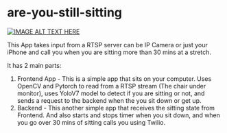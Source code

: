 # are-you-still-sitting

[![IMAGE ALT TEXT HERE](https://miro.medium.com/v2/resize:fit:300/format:webp/1*bGUzKYOJatNW1OwUlSSWNA.png)](https://www.youtube.com/shorts/K6z_U2oUr_Q)

This App takes input from a RTSP server can be IP Camera or just your iPhone and call you when you are sitting more than 30 mins at a stretch.

It has 2 main parts:
1. Frontend App - This is a simple app that sits on your computer. Uses OpenCV and Pytorch to read from a RTSP stream (The chair under monitor), uses YoloV7 model to detect if you are sitting or not, and sends a request to the backend when the you sit down or get up.
2. Backend - This another simple app that receives the sitting state from Frontend. And also starts and stops timer when you sit down, and when you go over 30 mins of sitting calls you using Twilio.

